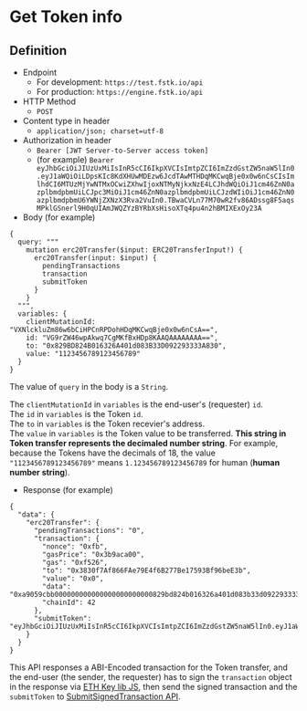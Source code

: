 
# Get Token info

## Definition

 - Endpoint
   - For development: `https://test.fstk.io/api`
   - For production: `https://engine.fstk.io/api`
- HTTP Method
  - `POST`
- Content type in header
  - `application/json; charset=utf-8`
- Authorization in header
  - `Bearer [JWT Server-to-Server access token]`
  - (for example) `Bearer eyJhbGciOiJIUzUxMiIsInR5cCI6IkpXVCIsImtpZCI6ImZzdGstZW5naW5lIn0.eyJ1aWQiOiLDpsKIc8KdXHUwMDEzw6JcdTAwMTHDqMKCwqBje0x0w6nCsCIsImlhdCI6MTUzMjYwNTMxOCwiZXhwIjoxNTMyNjkxNzE4LCJhdWQiOiJ1cm46ZnN0azplbmdpbmUiLCJpc3MiOiJ1cm46ZnN0azplbmdpbmUiLCJzdWIiOiJ1cm46ZnN0azplbmdpbmU6YWNjZXNzX3Rva2VuIn0.TBwaCVLn77M70wR2fv86ADssg8F5aqsMPklGSnerl9H0qUIAmJWQZYzBYRbXsHisoXTq4pu4n2hBMIXExOy23A`
- Body (for example)

```
{
  query: """
    mutation erc20Transfer($input: ERC20TransferInput!) {
      erc20Transfer(input: $input) {
        pendingTransactions
        transaction
        submitToken
      }
    }
  """,
  variables: {
    clientMutationId: "VXNlckluZm86w6bCiHPCnRPDohHDqMKCwqBje0x0w6nCsA==",
    id: "VG9rZW46wpAkwq7CgMKfBxHDp8KAAQAAAAAAAA==",
    to: "0x829BD824B016326A401d083B33D092293333A830",
    value: "1123456789123456789"
  }
}
```

The value of `query` in the body is a `String`.  

The `clientMutationId` in `variables` is the end-user's (requester) `id`.  
The `id` in `variables` is the Token `id`.  
The `to` in `variables` is the Token recevier's address.  
The `value` in `variables` is the Token value to be transferred. **This string in Token transfer represents the decimaled number string**. For example, because the Tokens have the decimals of 18, the value `"1123456789123456789"` means `1.123456789123456789` for human (**human number string**).

- Response (for example)

```
{
  "data": {
    "erc20Transfer": {
      "pendingTransactions": "0",
      "transaction": {
        "nonce": "0xfb",
        "gasPrice": "0x3b9aca00",
        "gas": "0xf526",
        "to": "0x3830f7Af866FAe79E4f6B277Be17593Bf96beE3b",
        "value": "0x0",
        "data": "0xa9059cbb000000000000000000000000829bd824b016326a401d083b33d092293333a8300000000000000000000000000000000000000000000000000f9751ff54345f15",
        "chainId": 42
      },
      "submitToken": "eyJhbGciOiJIUzUxMiIsInR5cCI6IkpXVCIsImtpZCI6ImZzdGstZW5naW5lIn0.eyJ1aWQiOiLDpsKIc8KdXHUwMDEzw6JcdTAwMTHDqMKCwqBje0x0w6nCsCIsImFjdGlvbiI6ImVyYzIwVHJhbnNmZXIiLCJkYXRhIjoicVFXY3V3QUFBQUFBQUFBQUFBQUFBSUtiMkNTd0ZqSnFRQjBJT3pQUWtpa3pNNmd3QUFBQUFBQUFBQUFBQUFBQUFBQUFBQUFBQUFBQUFBQUFENWRSLzFRMFh4VT0iLCJpYXQiOjE1MzQ2OTMwNzIsImV4cCI6MTUzNDY5MzY3MiwiYXVkIjoidXJuOmZzdGs6ZW5naW5lIiwiaXNzIjoidXJuOmZzdGs6ZW5naW5lIiwic3ViIjoidXJuOmZzdGs6ZW5naW5lOnN1Ym1pdF90b2tlbiJ9.nGItBL3I7HLifsa3HZUIyPnX7NiH9YTgx2OcaZtfTV5xEUbJDpDQ0DJIWKgKl5M7f29guC7428iFPkyDTKFVXQ"
    }
  }
}
```

This API responses a ABI-Encoded transaction for the Token transfer, and the end-user (the sender, the requester) has to sign the `transaction` object in the response via [ETH Key lib JS](https://github.com/funderstoken/eth-key-lib-js), then send the signed transaction and the `submitToken` to [SubmitSignedTransaction API](https://github.com/funderstoken/module-api/tree/master/SubmitSignedTransaction).
